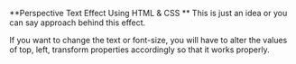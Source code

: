 **Perspective Text Effect Using HTML & CSS
**
This is just an idea or you can say approach behind this effect.

If you want to change the text or font-size, you will have to alter the values of top, left, transform properties accordingly so that it works properly.
